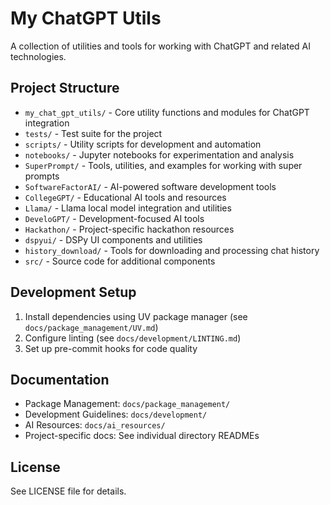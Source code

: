# My ChatGPT Utils

A collection of utilities and tools for working with ChatGPT and related AI technologies.

## Project Structure

- `my_chat_gpt_utils/` - Core utility functions and modules for ChatGPT integration
- `tests/` - Test suite for the project
- `scripts/` - Utility scripts for development and automation
- `notebooks/` - Jupyter notebooks for experimentation and analysis
- `SuperPrompt/` - Tools, utilities, and examples for working with super prompts
- `SoftwareFactorAI/` - AI-powered software development tools
- `CollegeGPT/` - Educational AI tools and resources
- `Llama/` - Llama local model integration and utilities
- `DeveloGPT/` - Development-focused AI tools
- `Hackathon/` - Project-specific hackathon resources
- `dspyui/` - DSPy UI components and utilities
- `history_download/` - Tools for downloading and processing chat history
- `src/` - Source code for additional components

## Development Setup

1. Install dependencies using UV package manager (see `docs/package_management/UV.md`)
2. Configure linting (see `docs/development/LINTING.md`)
3. Set up pre-commit hooks for code quality

## Documentation

- Package Management: `docs/package_management/`
- Development Guidelines: `docs/development/`
- AI Resources: `docs/ai_resources/`
- Project-specific docs: See individual directory READMEs

## License

See LICENSE file for details.
